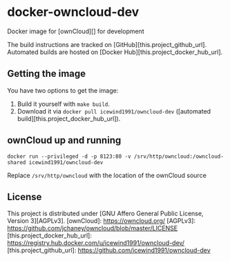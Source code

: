 # docker-owncloud-dev

Docker image for [ownCloud][] for development

The build instructions are tracked on [GitHub][this.project_github_url].
Automated builds are hosted on [Docker Hub][this.project_docker_hub_url].

## Getting the image

You have two options to get the image:

1. Build it yourself with `make build`.
2. Download it via `docker pull icewind1991/owncloud-dev` ([automated build][this.project_docker_hub_url]).

## ownCloud up and running

`docker run --privileged -d -p 8123:80 -v /srv/http/owncloud:/owncloud-shared icewind1991/owncloud-dev`

Replace `/srv/http/owncloud` with the location of the ownCloud source

## License

This project is distributed under [GNU Affero General Public License, Version 3][AGPLv3].
[ownCloud]: https://owncloud.org/
[AGPLv3]: https://github.com/jchaney/owncloud/blob/master/LICENSE
[this.project_docker_hub_url]: https://registry.hub.docker.com/u/icewind1991/owncloud-dev/
[this.project_github_url]: https://github.com/icewind1991/owncloud-dev
